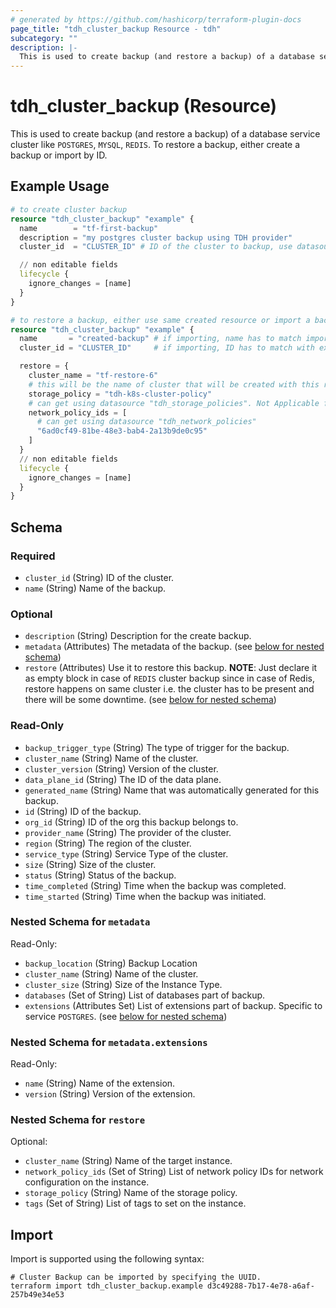 ```yaml
---
# generated by https://github.com/hashicorp/terraform-plugin-docs
page_title: "tdh_cluster_backup Resource - tdh"
subcategory: ""
description: |-
  This is used to create backup (and restore a backup) of a database service cluster like POSTGRES, MYSQL, REDIS. To restore a backup, either create a backup or import by ID.
---
```


# tdh_cluster_backup (Resource)

This is used to create backup (and restore a backup) of a database service cluster like `POSTGRES`, `MYSQL`, `REDIS`. To restore a backup, either create a backup or import by ID.

## Example Usage

```terraform
# to create cluster backup
resource "tdh_cluster_backup" "example" {
  name        = "tf-first-backup"
  description = "my postgres cluster backup using TDH provider"
  cluster_id  = "CLUSTER_ID" # ID of the cluster to backup, use datasource "tdh_clusters" to see available clusters

  // non editable fields
  lifecycle {
    ignore_changes = [name]
  }
}

# to restore a backup, either use same created resource or import a backup using backup ID. Then initialize the restore config like so:
resource "tdh_cluster_backup" "example" {
  name       = "created-backup" # if importing, name has to match imported backup name
  cluster_id = "CLUSTER_ID"     # if importing, ID has to match with existing state

  restore = {
    cluster_name = "tf-restore-6"
    # this will be the name of cluster that will be created with this restore. Not Applicable for "REDIS"
    storage_policy = "tdh-k8s-cluster-policy"
    # can get using datasource "tdh_storage_policies". Not Applicable for "REDIS"
    network_policy_ids = [
      # can get using datasource "tdh_network_policies"
      "6ad0cf49-81be-48e3-bab4-2a13b9de0c95"
    ]
  }
  // non editable fields
  lifecycle {
    ignore_changes = [name]
  }
}
```

<!-- schema generated by tfplugindocs -->
## Schema

### Required

- `cluster_id` (String) ID of the cluster.
- `name` (String) Name of the backup.

### Optional

- `description` (String) Description for the create backup.
- `metadata` (Attributes) The metadata of the backup. (see [below for nested schema](#nestedatt--metadata))
- `restore` (Attributes) Use it to restore this backup. **NOTE**: Just declare it as empty block in case of `REDIS` cluster backup since in case of Redis, restore happens on same cluster i.e. the cluster has to be present and there will be some downtime. (see [below for nested schema](#nestedatt--restore))

### Read-Only

- `backup_trigger_type` (String) The type of trigger for the backup.
- `cluster_name` (String) Name of the cluster.
- `cluster_version` (String) Version of the cluster.
- `data_plane_id` (String) The ID of the data plane.
- `generated_name` (String) Name that was automatically generated for this backup.
- `id` (String) ID of the backup.
- `org_id` (String) ID of the org this backup belongs to.
- `provider_name` (String) The provider of the cluster.
- `region` (String) The region of the cluster.
- `service_type` (String) Service Type of the cluster.
- `size` (String) Size of the cluster.
- `status` (String) Status of the backup.
- `time_completed` (String) Time when the backup was completed.
- `time_started` (String) Time when the backup was initiated.

<a id="nestedatt--metadata"></a>
### Nested Schema for `metadata`

Read-Only:

- `backup_location` (String) Backup Location
- `cluster_name` (String) Name of the cluster.
- `cluster_size` (String) Size of the Instance Type.
- `databases` (Set of String) List of databases part of backup.
- `extensions` (Attributes Set) List of extensions part of backup. Specific to service `POSTGRES`. (see [below for nested schema](#nestedatt--metadata--extensions))

<a id="nestedatt--metadata--extensions"></a>
### Nested Schema for `metadata.extensions`

Read-Only:

- `name` (String) Name of the extension.
- `version` (String) Version of the extension.



<a id="nestedatt--restore"></a>
### Nested Schema for `restore`

Optional:

- `cluster_name` (String) Name of the target instance.
- `network_policy_ids` (Set of String) List of network policy IDs for network configuration on the instance.
- `storage_policy` (String) Name of the storage policy.
- `tags` (Set of String) List of tags to set on the instance.

## Import

Import is supported using the following syntax:

```shell
# Cluster Backup can be imported by specifying the UUID.
terraform import tdh_cluster_backup.example d3c49288-7b17-4e78-a6af-257b49e34e53
```
